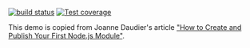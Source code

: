 [![build status][travis-image]][travis-url]
[![Test coverage][codecov-image]][codecov-url]

[travis-image]: https://img.shields.io/travis/avenqq/travis-ci-demo.svg?style=flat
[travis-url]: https://travis-ci.org/avenqq/travis-ci-demo?branch=demo04
[codecov-image]: https://codecov.io/gh/avenqq/travis-ci-demo/branch/demo04/graph/badge.svg
[codecov-url]: https://codecov.io/gh/avenqq/travis-ci-demo


This demo is copied from Joanne Daudier's article ["How to Create and Publish Your First Node.js Module"](https://medium.com/@jdaudier/how-to-create-and-publish-your-first-node-js-module-444e7585b738).
